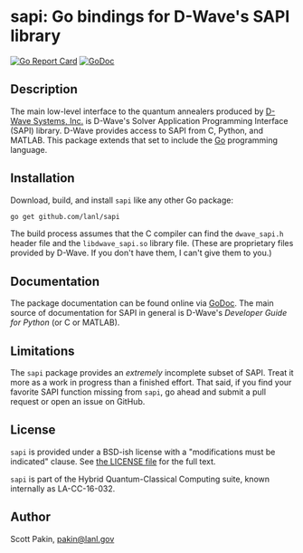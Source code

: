 sapi: Go bindings for D-Wave's SAPI library
===========================================

[![Go Report Card](https://goreportcard.com/badge/github.com/lanl/sapi)](https://goreportcard.com/report/github.com/lanl/sapi)
[![GoDoc](https://godoc.org/github.com/lanl/sapi?status.svg)](https://godoc.org/github.com/lanl/sapi)

Description
-----------

The main low-level interface to the quantum annealers produced by [D-Wave Systems, Inc.](https://www.dwavesys.com/) is D-Wave's Solver Application Programming Interface (SAPI) library.  D-Wave provides access to SAPI from C, Python, and MATLAB.  This package extends that set to include the [Go](https://golang.org/) programming language.

Installation
------------

Download, build, and install `sapi` like any other Go package:
```bash
go get github.com/lanl/sapi
```

The build process assumes that the C compiler can find the `dwave_sapi.h` header file and the `libdwave_sapi.so` library file.  (These are proprietary files provided by D-Wave.  If you don't have them, I can't give them to you.)

Documentation
-------------

The package documentation can be found online via [GoDoc](https://godoc.org/github.com/lanl/sapi).  The main source of documentation for SAPI in general is D-Wave's *Developer Guide for Python* (or C or MATLAB).

Limitations
-----------

The `sapi` package provides an *extremely* incomplete subset of SAPI.  Treat it more as a work in progress than a finished effort.  That said, if you find your favorite SAPI function missing from `sapi`, go ahead and submit a pull request or open an issue on GitHub.

License
-------

`sapi` is provided under a BSD-ish license with a "modifications must be indicated" clause.  See [the LICENSE file](https://github.com/lanl/sapi/blob/master/LICENSE.md) for the full text.

`sapi` is part of the Hybrid Quantum-Classical Computing suite, known internally as LA-CC-16-032.

Author
------

Scott Pakin, <pakin@lanl.gov>
